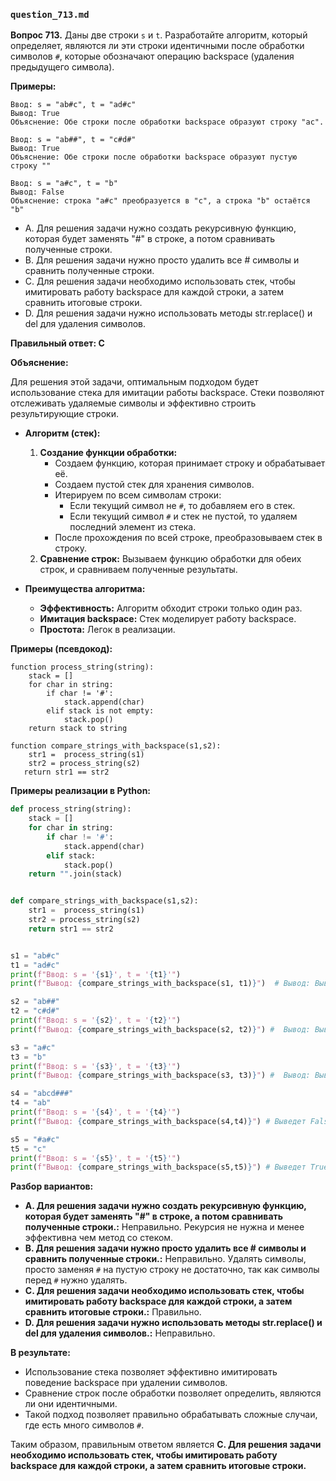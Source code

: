 ### `question_713.md`

**Вопрос 713.** Даны две строки `s` и `t`. Разработайте алгоритм, который определяет, являются ли эти строки идентичными после обработки символов `#`, которые обозначают операцию backspace (удаления предыдущего символа).

**Примеры:**
```
Ввод: s = "ab#c", t = "ad#c"
Вывод: True
Объяснение: Обе строки после обработки backspace образуют строку "ac".

Ввод: s = "ab##", t = "c#d#"
Вывод: True
Объяснение: Обе строки после обработки backspace образуют пустую строку ""

Ввод: s = "a#c", t = "b"
Вывод: False
Объяснение: строка "a#c" преобразуется в "c", а строка "b" остаётся "b"

```

- A.  Для решения задачи нужно создать рекурсивную функцию, которая будет заменять "#" в строке, а потом сравнивать полученные строки.
- B.  Для решения задачи нужно  просто  удалить все # символы и сравнить полученные строки.
- C. Для решения задачи необходимо  использовать  стек,  чтобы имитировать работу backspace для каждой строки, а затем сравнить итоговые строки.
- D. Для решения задачи нужно использовать методы str.replace() и del для удаления символов.

**Правильный ответ: C**

**Объяснение:**

Для решения этой задачи, оптимальным подходом будет использование стека для имитации работы backspace. Стеки позволяют отслеживать удаляемые символы и эффективно строить  результирующие строки.

*   **Алгоритм (стек):**
    1.  **Создание функции обработки:**
        *   Создаем функцию, которая принимает строку и обрабатывает её.
        *  Создаем пустой стек для хранения символов.
        *   Итерируем по всем символам строки:
              *  Если текущий символ не  `#`, то добавляем его в стек.
              *   Если текущий символ  `#` и  стек не пустой, то  удаляем последний элемент из стека.
         *   После прохождения по всей строке, преобразовываем стек в строку.
    2.   **Сравнение строк:** Вызываем функцию обработки для обеих строк,  и сравниваем полученные результаты.

*   **Преимущества алгоритма:**
    *  **Эффективность:** Алгоритм обходит строки только один раз.
    *  **Имитация backspace:** Стек  моделирует работу backspace.
    *   **Простота:**  Легок в реализации.

**Примеры (псевдокод):**
```
function process_string(string):
    stack = []
    for char in string:
        if char != '#':
            stack.append(char)
        elif stack is not empty:
            stack.pop()
    return stack to string

function compare_strings_with_backspace(s1,s2):
    str1 =  process_string(s1)
    str2 = process_string(s2)
   return str1 == str2
```
**Примеры реализации в Python:**

```python
def process_string(string):
    stack = []
    for char in string:
        if char != '#':
            stack.append(char)
        elif stack:
            stack.pop()
    return "".join(stack)


def compare_strings_with_backspace(s1,s2):
    str1 =  process_string(s1)
    str2 = process_string(s2)
    return str1 == str2


s1 = "ab#c"
t1 = "ad#c"
print(f"Ввод: s = '{s1}', t = '{t1}'")
print(f"Вывод: {compare_strings_with_backspace(s1, t1)}")  # Вывод: Вывод: True

s2 = "ab##"
t2 = "c#d#"
print(f"Ввод: s = '{s2}', t = '{t2}'")
print(f"Вывод: {compare_strings_with_backspace(s2, t2)}") #  Вывод: Вывод: True

s3 = "a#c"
t3 = "b"
print(f"Ввод: s = '{s3}', t = '{t3}'")
print(f"Вывод: {compare_strings_with_backspace(s3, t3)}") #  Вывод: Вывод: False

s4 = "abcd###"
t4 = "ab"
print(f"Ввод: s = '{s4}', t = '{t4}'")
print(f"Вывод: {compare_strings_with_backspace(s4,t4)}") # Выведет False

s5 = "#a#c"
t5 = "c"
print(f"Ввод: s = '{s5}', t = '{t5}'")
print(f"Вывод: {compare_strings_with_backspace(s5,t5)}") # Выведет True


```
**Разбор вариантов:**
*   **A. Для решения задачи нужно создать рекурсивную функцию, которая будет заменять "#" в строке, а потом сравнивать полученные строки.:** Неправильно. Рекурсия не нужна и менее эффективна чем  метод со стеком.
*  **B. Для решения задачи нужно  просто  удалить все # символы и сравнить полученные строки.:** Неправильно. Удалять символы, просто  заменяя  `#`  на пустую строку не достаточно, так как  символы перед `#` нужно удалять.
*   **C. Для решения задачи необходимо  использовать  стек,  чтобы имитировать работу backspace для каждой строки, а затем сравнить итоговые строки.:** Правильно.
*  **D. Для решения задачи нужно использовать методы str.replace() и del для удаления символов.:** Неправильно.

**В результате:**
*   Использование стека позволяет  эффективно  имитировать поведение backspace при удалении символов.
*   Сравнение  строк после  обработки  позволяет определить, являются ли они идентичными.
*  Такой подход позволяет правильно обрабатывать сложные случаи, где есть много символов `#`.

Таким образом, правильным ответом является **C. Для решения задачи необходимо  использовать  стек,  чтобы имитировать работу backspace для каждой строки, а затем сравнить итоговые строки.**
